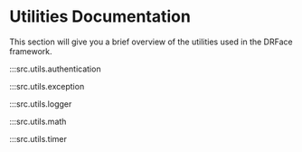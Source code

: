 # Utilities Documentation

This section will give you a brief overview of the utilities used in the DRFace framework.

:::src.utils.authentication

:::src.utils.exception

:::src.utils.logger

:::src.utils.math

:::src.utils.timer

